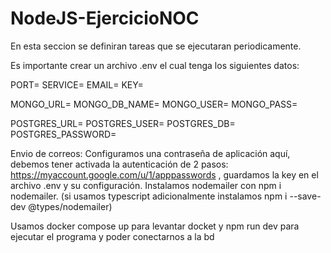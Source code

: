 # NodeJS-EjercicioNOC
En esta seccion se definiran tareas que se ejecutaran periodicamente.

Es importante crear un archivo .env el cual tenga los siguientes datos:


PORT=
SERVICE=
EMAIL=
KEY=

MONGO_URL=
MONGO_DB_NAME=
MONGO_USER=
MONGO_PASS=

POSTGRES_URL= 
POSTGRES_USER=
POSTGRES_DB=
POSTGRES_PASSWORD=

Envio de correos:
Configuramos una contraseña de aplicación aquí, debemos tener activada la autenticación de 2 pasos: https://myaccount.google.com/u/1/apppasswords , guardamos la key en el archivo .env y su configuración.
Instalamos nodemailer con npm i nodemailer. (si usamos typescript adicionalmente instalamos npm i --save-dev @types/nodemailer)

Usamos docker compose up para levantar docket y npm run dev para ejecutar el programa y poder conectarnos a la bd